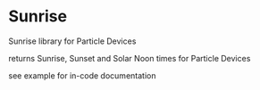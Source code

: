 # Sunrise
Sunrise library for Particle Devices

returns Sunrise, Sunset and Solar Noon times for Particle Devices

see example for in-code documentation
